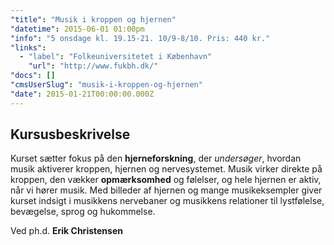 ```yaml
---
"title": "Musik i kroppen og hjernen"
"datetime": 2015-06-01 01:00pm
"info": "5 onsdage kl. 19.15-21. 10/9-8/10. Pris: 440 kr."
"links":
  - "label": "Folkeuniversitetet i København"
    "url": "http://www.fukbh.dk/"
"docs": []
"cmsUserSlug": "musik-i-kroppen-og-hjernen"
"date": 2015-01-21T00:00:00.000Z
---
```


## Kursusbeskrivelse

Kurset sætter fokus på den **hjerneforskning**, der *undersøger*, hvordan musik aktiverer kroppen, hjernen og nervesystemet. Musik virker direkte på kroppen, den vækker **opmærksomhed** og følelser, og hele hjernen er aktiv, når vi hører musik. Med billeder af hjernen og mange musikeksempler giver kurset indsigt i musikkens nervebaner og musikkens relationer til lystfølelse, bevægelse, sprog og hukommelse.

Ved ph.d. **Erik Christensen**
